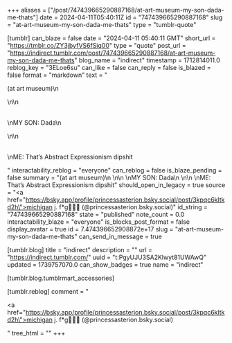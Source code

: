 +++
aliases = ["/post/747439665290887168/at-art-museum-my-son-dada-me-thats"]
date = 2024-04-11T05:40:11Z
id = "747439665290887168"
slug = "at-art-museum-my-son-dada-me-thats"
type = "tumblr-quote"

[tumblr]
can_blaze = false
date = "2024-04-11 05:40:11 GMT"
short_url = "https://tmblr.co/ZY3jbyfVS6fSiq00"
type = "quote"
post_url = "https://indirect.tumblr.com/post/747439665290887168/at-art-museum-my-son-dada-me-thats"
blog_name = "indirect"
timestamp = 1712814011.0
reblog_key = "3ELoe6su"
can_like = false
can_reply = false
is_blazed = false
format = "markdown"
text = "<p>(at art museum)\n<br/></p>\n\n<p><br/>\nMY SON: Dada\n<br/></p>\n\n<p><br/>\nME: That’s Abstract Expressionism dipshit</p>"
interactability_reblog = "everyone"
can_reblog = false
is_blaze_pending = false
summary = "(at art museum)\n \n\n \nMY SON: Dada\n \n\n \nME: That’s Abstract Expressionism dipshit"
should_open_in_legacy = true
source = "<a href=\"https://bsky.app/profile/princessasterion.bsky.social/post/3kpqc6kltkd2h\">michigan j. f*g🚬🇵🇸 (@princessasterion.bsky.social)</a>"
id_string = "747439665290887168"
state = "published"
note_count = 0.0
interactability_blaze = "everyone"
is_blocks_post_format = false
display_avatar = true
id = 7.474396652908872e+17
slug = "at-art-museum-my-son-dada-me-thats"
can_send_in_message = true

[tumblr.blog]
title = "indirect"
description = ""
url = "https://indirect.tumblr.com/"
uuid = "t:PgyUJU3SA2Klwyt81UWAwQ"
updated = 1739757070.0
can_show_badges = true
name = "indirect"

[tumblr.blog.tumblrmart_accessories]

[tumblr.reblog]
comment = "<p><a href=\"https://bsky.app/profile/princessasterion.bsky.social/post/3kpqc6kltkd2h\">michigan j. f*g🚬🇵🇸 (@princessasterion.bsky.social)</a></p>"
tree_html = ""
+++
